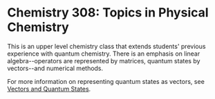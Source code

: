 # Chemistry 308: Topics in Physical Chemistry

This is an upper level chemistry class that extends students' previous experience with quantum chemistry. There is an emphasis on linear algebra--operators are represented by matrices, quantum states by vectors--and numerical methods.

For more information on representing quantum states as vectors, see [Vectors and Quantum States](/PChem-Topics.md).
